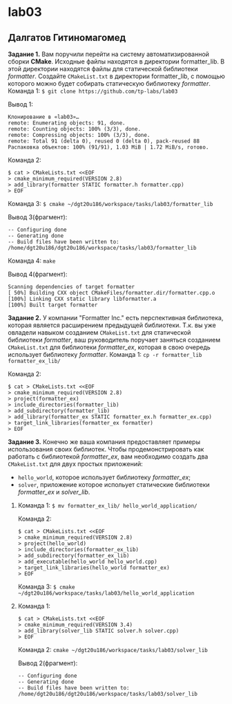 # lab03
## Далгатов Гитиномагомед
**Задание 1.** 
  Вам поручили перейти на систему автоматизированной сборки **CMake**. Исходные файлы находятся в директории formatter_lib. В этой директории находятся файлы для      статической библиотеки *formatter*. Создайте ```CMakeList.txt``` в директории formatter_lib, с помощью которого можно будет собирать статическую библиотеку *formatter*.
  Команда 1: ```$ git clone https://github.com/tp-labs/lab03```
  
  Вывод 1:
  ```
  Клонирование в «lab03»…
  remote: Enumerating objects: 91, done.
  remote: Counting objects: 100% (3/3), done.
  remote: Compressing objects: 100% (3/3), done.
  remote: Total 91 (delta 0), reused 0 (delta 0), pack-reused 88
  Распаковка объектов: 100% (91/91), 1.03 MiB | 1.72 MiB/s, готово.
  ```
  
  Команда 2:
  ```
  $ cat > CMakeLists.txt <<EOF
  > cmake_minimum_required(VERSION 2.8)
  > add_library(formatter STATIC formatter.h formatter.cpp)
  > EOF
  ```
  
  Команда 3: ```$ cmake ~/dgt20u186/workspace/tasks/lab03/formatter_lib```
  
  Вывод 3(фрагмент): 
  ```
  -- Configuring done
  -- Generating done
  -- Build files have been written to: /home/dgt20u186/dgt20u186/workspace/tasks/lab03/formatter_lib
  ```
  
  Команда 4: ```make```
  
  Вывод 4(фрагмент):
  ```
  Scanning dependencies of target formatter
  [ 50%] Building CXX object CMakeFiles/formatter.dir/formatter.cpp.o
  [100%] Linking CXX static library libformatter.a
  [100%] Built target formatter
  ```
  
**Задание 2.**
  У компании "Formatter Inc." есть перспективная библиотека, которая является расширением предыдущей библиотеки. Т.к. вы уже овладели навыком созданием ```CMakeList.txt``` для статической библиотеки *formatter*, ваш руководитель поручает заняться созданием ```CMakeList.txt``` для библиотеки *formatter_ex*, которая в свою очередь использует библиотеку *formatter*.
  Командa 1: ```cp -r formatter_lib formatter_ex_lib/```
  
  Командa 2:
  ```
  $ cat > CMakeLists.txt <<EOF
  > cmake_minimum_required(VERSION 2.8)
  > project(formatter_ex)
  > include_directories(formatter_lib)
  > add_subdirectory(formatter_lib)
  > add_library(formatter_ex STATIC formatter_ex.h formatter_ex.cpp)
  > target_link_libraries(formatter_ex formatter)
  > EOF
  ```
  
**Задание 3.**
  Конечно же ваша компания предоставляет примеры использования своих библиотек. Чтобы продемонстрировать как работать с библиотекой *formatter_ex*, вам необходимо создать два ```CMakeList.txt``` для двух простых приложений:

+   ```hello_world```, которое использует библиотеку *formatter_ex*;
+   ```solver```, приложение которое испольует статические библиотеки *formatter_ex* и *solver_lib*.

  1. Команда 1: ```$ mv formatter_ex_lib/ hello_world_application/```
  
     Команда 2:
     ```
     $ cat > CMakeLists.txt <<EOF
     > cmake_minimum_required(VERSION 2.8)
     > project(hello_world)
     > include_directories(formatter_ex_lib)
     > add_subdirectory(formatter_ex_lib)
     > add_executable(hello_world hello_world.cpp)
     > target_link_libraries(hello_world formatter_ex)
     > EOF
     ```
    
     Команда 3: ```$ cmake ~/dgt20u186/workspace/tasks/lab03/hello_world_application```
     
  2. Команда 1:  
     ```
     $ cat > CMakeLists.txt <<EOF
     > cmake_minimum_required(VERSION 3.4) 
     > add_library(solver_lib STATIC solver.h solver.cpp)
     > EOF
     ```
     
     Команда 2: ```cmake ~/dgt20u186/workspace/tasks/lab03/solver_lib```
     
     Вывод 2(фрагмент):
     ```
     -- Configuring done
     -- Generating done
     -- Build files have been written to: /home/dgt20u186/dgt20u186/workspace/tasks/lab03/solver_lib
     ```
     
     
